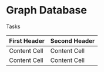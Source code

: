 # Graph Database

Tasks

| First Header  | Second Header |
| ------------- | ------------- |
| Content Cell  | Content Cell  |
| Content Cell  | Content Cell  |
